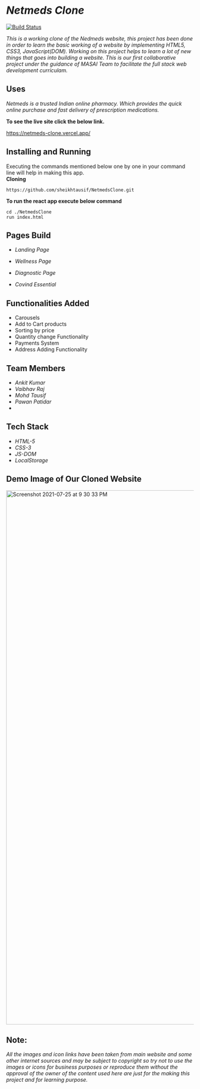 # *Netmeds Clone*

[![Build Status](https://travis-ci.org/joemccann/dillinger.svg?branch=master)](https://travis-ci.org/joemccann/dillinger)

*This is a working clone of the Nedmeds website, this project has been done in order to learn the basic working of a website by implementing HTML5, CSS3, JavaScript(DOM). Working on this project helps to learn a lot of new things that goes into building a website. This is our first collaborative project under the guidance of MASAI Team to facilitate the full stack web development curriculam.* 

## Uses

*Netmeds is a trusted Indian online pharmacy. Which provides the quick online purchase and fast delivery of prescription medications.*

**To see the live site click the below link.**

https://netmeds-clone.vercel.app/

## Installing and Running

Executing the commands mentioned below one by one in your command line will help in making this app. <br/>
**Cloning**

```
https://github.com/sheikhtausif/NetmedsClone.git
```

**To run the react app execute below command**

```
cd ./NetmedsClone
run index.html
```

## Pages Build

* *Landing Page*

* *Wellness Page*

* *Diagnostic Page*

* *Covind Essential*

## Functionalities Added

* Carousels
* Add to Cart products
* Sorting by price
* Quantity change Functionality
* Payments System
* Address Adding Functionality

## Team Members

* *Ankit Kumar*
* *Vaibhav Raj*
* *Mohd Tausif*
* *Pawan Patidar*
* 
## Tech Stack

* *HTML-5*
* *CSS-3*
* *JS-DOM*
* *LocalStorage*


## Demo Image of Our Cloned Website
<img width="1430" alt="Screenshot 2021-07-25 at 9 30 33 PM" src="https://user-images.githubusercontent.com/40136017/126905623-96620fe6-50db-456a-a061-5c5a83e384e2.png">



## Note:
*All the images and icon links have been taken from main website and some other internet sources and may be subject to copyright so try not to use the images or icons for business purposes or reproduce them without the approval of the owner of the content used here are just for the making this project and for learning purpose.*

